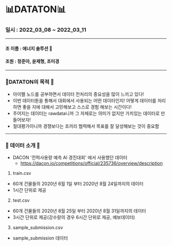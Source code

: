 # 📊DATATON📊
### 일시 : 2022_03_08 ~ 2022_03_11
----------------------------------------------------------------
#### 조 이름 : 에너지 솔루션 🔋
#### 조원 : 정준아, 윤제형, 조미경
----------------------------------------------------------------
### 🌟DATATON의 목적 🌟
- 아이펠 노드를 공부하면서 데이터 전처리의 중요성을 많이 느끼고 있다! 
- 이번 데이터톤을 통해서 대회에서 사용되는 어떤 데이터인지! 어떻게 데이터를 처리하면 좋을 지에 대해서 고민해보고 스스로 경험 해보는 시간이다!
- 주어지는 데이터는 rawdata니까 그 자체로는 의미가 없지만 가치있는 데이터로 만들어보자!
- 절대평가이니까 경쟁보다는 조끼리 협력해서 목표를 잘 달성해보는 것이 중요함
----------------------------------------------------------------
### 📝 데이터 소개 📝
- DACON '전력사용량 예측 AI 경진대회' 에서 사용했던 데이터
  - https://dacon.io/competitions/official/235736/overview/description
1. train.csv
  - 60개 건물들의 2020년 6월 1일 부터 2020년 8월 24일까지의 데이터 
  - 1시간 단위로 제공
2. test.csv
  - 60개 건물들의 2020년 8월 25일 부터 2020년 8월 31일까지의 데이터
  - 3시간 단위로 제공(강수량의 경우 6시간 단위로 제공, 예보데이터)
3. sample_submission.csv
  - sample_submission 데이터 
